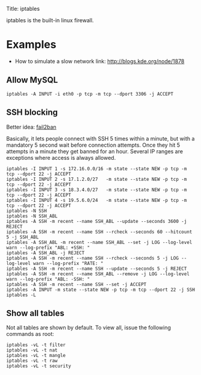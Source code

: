 Title: iptables

iptables is the built-in linux firewall.

# Examples

- How to simulate a slow network link: <http://blogs.kde.org/node/1878>

## Allow MySQL

```
iptables -A INPUT -i eth0 -p tcp -m tcp --dport 3306 -j ACCEPT
```

## SSH blocking

Better idea: [fail2ban](https://www.fail2ban.org)

Basically, it lets people connect with SSH 5 times within a minute, but with a mandatory 5 second wait before connection attempts.  Once they hit 5 attempts in a minute they get banned for an hour. Several IP ranges are exceptions where access is always allowed.

```
iptables -I INPUT 1 -s 172.16.0.0/16 -m state --state NEW -p tcp -m tcp --dport 22 -j ACCEPT
iptables -I INPUT 2 -s 17.1.2.0/27   -m state --state NEW -p tcp -m tcp --dport 22 -j ACCEPT
iptables -I INPUT 3 -s 18.3.4.0/27   -m state --state NEW -p tcp -m tcp --dport 22 -j ACCEPT
iptables -I INPUT 4 -s 19.5.6.0/24   -m state --state NEW -p tcp -m tcp --dport 22 -j ACCEPT
iptables -N SSH
iptables -N SSH_ABL
iptables -A SSH -m recent --name SSH_ABL --update --seconds 3600 -j REJECT
iptables -A SSH -m recent --name SSH --rcheck --seconds 60 --hitcount 5 -j SSH_ABL
iptables -A SSH_ABL -m recent --name SSH_ABL --set -j LOG --log-level warn --log-prefix "ABL: +SSH: "
iptables -A SSH_ABL -j REJECT
iptables -A SSH -m recent --name SSH --rcheck --seconds 5 -j LOG --log-level warn --log-prefix "RATE: "
iptables -A SSH -m recent --name SSH --update --seconds 5 -j REJECT
iptables -A SSH -m recent --name SSH_ABL --remove -j LOG --log-level warn --log-prefix "ABL: -SSH: "
iptables -A SSH -m recent --name SSH --set -j ACCEPT
iptables -A INPUT -m state --state NEW -p tcp -m tcp --dport 22 -j SSH
iptables -L
```

## Show all tables

Not all tables are shown by default. To view all, issue the following commands as root:

```
iptables -vL -t filter
iptables -vL -t nat
iptables -vL -t mangle
iptables -vL -t raw
iptables -vL -t security
```
